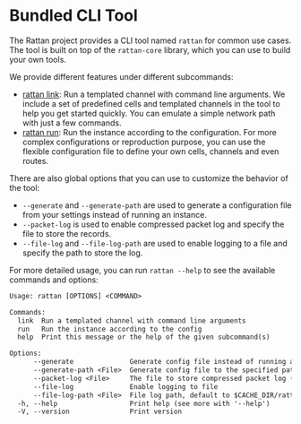 # Bundled CLI Tool

The Rattan project provides a CLI tool named `rattan` for common use cases.
The tool is built on top of the `rattan-core` library, which you can use to build your own tools.

We provide different features under different subcommands:

- [rattan link](predefined-channels.md):
Run a templated channel with command line arguments.
We include a set of predefined cells and templated channels in the tool to help you get started quickly.
You can emulate a simple network path with just a few commands.
- [rattan run](flexible-configuration.md):
Run the instance according to the configuration.
For more complex configurations or reproduction purpose, you can use the flexible configuration file to define your own cells, channels and even routes.

There are also global options that you can use to customize the behavior of the tool:

- `--generate` and `--generate-path` are used to generate a configuration file from your settings instead of running an instance.
- `--packet-log` is used to enable compressed packet log and specify the file to store the records.
- `--file-log` and `--file-log-path` are used to enable logging to a file and specify the path to store the log.

For more detailed usage, you can run `rattan --help` to see the available commands and options:

```txt
Usage: rattan [OPTIONS] <COMMAND>

Commands:
  link  Run a templated channel with command line arguments
  run   Run the instance according to the config
  help  Print this message or the help of the given subcommand(s)

Options:
      --generate              Generate config file instead of running a instance
      --generate-path <File>  Generate config file to the specified path instead of stdout
      --packet-log <File>     The file to store compressed packet log (overwrite config) (default: None)
      --file-log              Enable logging to file
      --file-log-path <File>  File log path, default to $CACHE_DIR/rattan/core.log
  -h, --help                  Print help (see more with '--help')
  -V, --version               Print version
```
